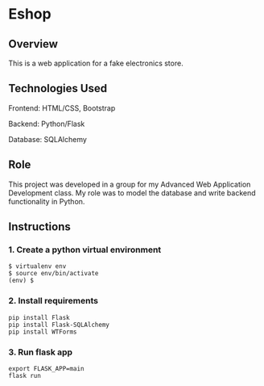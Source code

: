 # Eshop

## Overview
This is a web application for a fake electronics store. 

## Technologies Used
Frontend: HTML/CSS, Bootstrap

Backend: Python/Flask

Database: SQLAlchemy

## Role
This project was developed in a group for my Advanced Web Application Development class. My role was to model the database and write backend functionality in Python. 

## Instructions
### 1. Create a python virtual environment
```
$ virtualenv env
$ source env/bin/activate
(env) $
```

### 2. Install requirements
```
pip install Flask
pip install Flask-SQLAlchemy
pip install WTForms
```

### 3. Run flask app
```
export FLASK_APP=main
flask run
```
